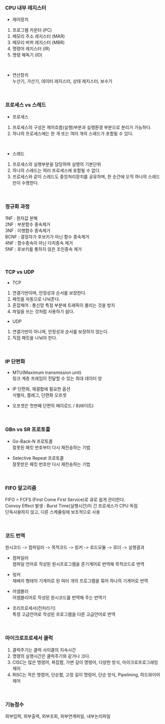 ### CPU 내부 레지스터

- 제어장치  
1) 프로그램 카운터 (PC)  
2) 메모리 주소 레지스터 (MAR)  
3) 메모리 버퍼 레지스터 (MBR)  
4) 명령어 레지스터 (IR)  
5) 명령 해독기 (ID)  

<br>

- 연산장치  
누산기, 가산기, 데이터 레지스터, 상태 레지스터, 보수기  

<br>

### 프로세스 vs 스레드

- 프로세스  
1. 프로세스의 구성은 제어흐름(실행)부분과 실행환경 부분으로 분리가 가능하다.  
2. 하나의 프로세스에는 한 개 또는 여러 개의 스레드가 포함될 수 있다.  

<br>

- 스레드 
1. 프로세스의 실행부분을 담당하여 실행의 기본단위   
2. 하나의 스레드는 여러 프로세스에 포함될 수 없다.   
3. 프로세스와 같이 스레드도 중앙처리장치를 공유하며, 한 순간에 오직 하나의 스레드만이 수행한다.  

<br>

### 정규화 과정

1NF : 원자값 분해  
2NF : 부분함수 종속제거  
3NF : 이행함수 종속제거  
BCNF : 결정자가 후보키가 아닌 함수 종속제거  
4NF : 함수종속이 아닌 다치종속 제거  
5NF : 후보키를 통하지 않은 조인종속 제거  

<br>

### TCP vs UDP

- TCP  
1. 연결기반이며, 안정성과 순서를 보장한다.  
2. 패킷을 자동으로 나눠준다.  
3. 혼잡제어 : 통신망 특정 부분에 트래픽이 몰리는 것을 방지  
4. 파일을 쓰는 것처럼 사용하기 쉽다.  

- UDP
1. 연결기반이 아니며, 안정성과 순서를 보장하지 않는다.  
2. 직접 패킷을 나눠야 한다.  

<br>

### IP 단편화

- MTU(Maximum transmission unit)  
링크 계층 프레임이 전달할 수 있는 최대 데이터 양   

- IP 단편화, 재결합에 필요한 옵션  
식별자, 플래그, 단편화 오프셋  

- 오프셋은 첫번째 단편의 페이로드 / 8(바이트)  

<br>

### GBn vs SR 프로토콜
- Go-Back-N 프로토콜  
잘못된 패킷 번호부터 다시 재전송하는 기법  

- Selective Repeat 프로토콜  
잘못받은 패킷 번호만 다시 재전송하는 기법

<br>

### FIFO 알고리즘
FIFO = FCFS (First Come First Service)로 큐로 쉽게 관리한다.  
Convoy Effect 발생 : Burst Time(실행시간)이 긴 프로세스가 CPU 독점  
단독사용하지 않고, 다른 스케쥴링에 보조적으로 사용  

<br>

### 코드 번역
원시코드 -> 컴파일러 -> 목적코드 -> 링커 -> 로드모듈 -> 로더 -> 실행결과  

- 컴파일러  
컴파일 언어로 작성된 원시프로그램을 준기계어로 번역해 목적코드로 번역  
  
- 링커  
재배치 형태의 기계어로 된 여러 개의 프로그램을 묶어 하나의 기계어로 번역  
  
- 어셈블러  
어셈블리어로 작성된 원시코드를 번역해 주는 번역기  
  
- 프리프로세서(전처리기)  
특정 고급언어로 작성된 프로그램을 다른 고급언어로 번역  

<br>

### 마이크로프로세서 클럭
1. 클럭주기는 클럭 사이클의 지속시간  
2. 명령의 실행시간은 클럭주기와 같거나 크다.  
3. CISC는 많은 명령어, 복잡함, 가변 길이 명령어, 다양한 방식, 마이크로프로그래밍 제어  
4. RISC는 적은 명령어, 단순함, 고정 길이 명령어, 단순 방식, Pipelining, 하드와이어 제어  

<br>

### 기능점수
외부입력, 외부출력, 외부조회, 외부연계파일, 내부논리파일  




